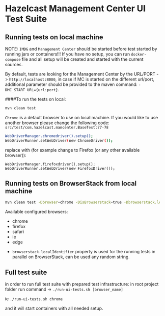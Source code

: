 # Hazelcast Management Center UI Test Suite

## Running tests on local machine

NOTE:
`IMDG` and `Management Center` should be started before test started by running jars or containers!!!
If you have no setup, you can run `docker-compose` file and all setup will be created and started with the current sources.

By default, tests are looking for the Management Center by the URL/PORT -> `http://localhost:8080`, in case if MC is started on the different url/port, additional parameter should be provided to the maven command:
`-DMC_START_URL={url:port}`.

####To run the tests on local:
```bash
mvn clean test
```

`Chrome` is a default browser to use on local machine. If you would like to use another browser please change the following code:
`src/test/com.hazelcast.mancenter.BaseTest:77-78`

```bash
WebDriverManager.chromedriver().setup();
WebDriverRunner.setWebDriver(new ChromeDriver());
```

replace with (for example change to Firefox (or any other available browser)):
```
WebDriverManager.firefoxdriver().setup();
WebDriverRunner.setWebDriver(new FirefoxDriver());
```

## Running tests on BrowserStack from local machine 

```bash
mvn clean test -Dbrowser=chrome -DisBrowserstack=true -Dbrowserstack.localIdentifier=randomString
```

Available configured browsers:
- chrome
- firefox
- safari
- ie
- edge

* `browserstack.localIdentifier` property is used for the running tests in parallel on BrowserStack, can be used any random string.

## Full test suite
in order to run full test suite with prepared test infrastructure: 
in root project folder run command ->
```./run-ui-tests.sh [browser_name]```

ie ```./run-ui-tests.sh chrome```

and it will start containers with all needed setup.

